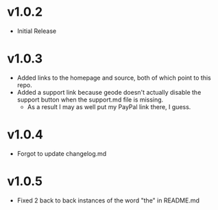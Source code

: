 # v1.0.2
- Initial Release

# v1.0.3
- Added links to the homepage and source, both of which point to this repo.
- Added a support link because geode doesn't actually disable the support button when the support.md file is missing.
  - As a result I may as well put my PayPal link there, I guess.

# v1.0.4
- Forgot to update changelog.md

# v1.0.5
- Fixed 2 back to back instances of the word "the" in README.md